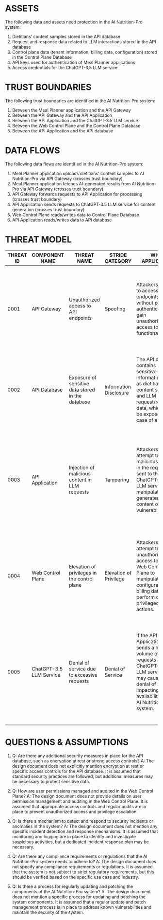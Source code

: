 # ASSETS

The following data and assets need protection in the AI Nutrition-Pro system:

1. Dietitians' content samples stored in the API database
2. Request and response data related to LLM interactions stored in the API database
3. Control plane data (tenant information, billing data, configuration) stored in the Control Plane Database
4. API keys used for authentication of Meal Planner applications
5. Access credentials for the ChatGPT-3.5 LLM service

# TRUST BOUNDARIES

The following trust boundaries are identified in the AI Nutrition-Pro system:

1. Between the Meal Planner application and the API Gateway
2. Between the API Gateway and the API Application
3. Between the API Application and the ChatGPT-3.5 LLM service
4. Between the Web Control Plane and the Control Plane Database
5. Between the API Application and the API database

# DATA FLOWS

The following data flows are identified in the AI Nutrition-Pro system:

1. Meal Planner application uploads dietitians' content samples to AI Nutrition-Pro via API Gateway (crosses trust boundary)
2. Meal Planner application fetches AI-generated results from AI Nutrition-Pro via API Gateway (crosses trust boundary)
3. API Gateway forwards requests to API Application for processing (crosses trust boundary)
4. API Application sends requests to ChatGPT-3.5 LLM service for content generation (crosses trust boundary)
5. Web Control Plane reads/writes data to Control Plane Database
6. API Application reads/writes data to API database

# THREAT MODEL

| THREAT ID | COMPONENT NAME | THREAT NAME | STRIDE CATEGORY | WHY APPLICABLE | HOW MITIGATED | MITIGATION | LIKELIHOOD EXPLANATION | IMPACT EXPLANATION | RISK SEVERITY |
|-----------|----------------|-------------|-----------------|----------------|---------------|------------|------------------------|--------------------|--------------| 
| 0001 | API Gateway | Unauthorized access to API endpoints | Spoofing | Attackers may try to access API endpoints without proper authentication to gain unauthorized access to data or functionality. | Authentication with API keys for each Meal Planner application is implemented. | Ensure strong API key generation, secure storage, and regular rotation. Implement rate limiting and input validation at the API Gateway level. | Low, as authentication and rate limiting are in place, making it difficult for attackers to gain unauthorized access. | High, as unauthorized access could lead to data breaches or misuse of the system. | Medium |
| 0002 | API Database | Exposure of sensitive data stored in the database | Information Disclosure | The API database contains sensitive information such as dietitians' content samples and LLM request/response data, which could be exposed in case of a breach. | Not explicitly mentioned in the design document. | Encrypt sensitive data at rest, use strong access controls and authentication for database access, and regularly monitor for suspicious activities. | Medium, as the database is a valuable target for attackers, but the likelihood depends on the security measures in place. | High, as the exposure of sensitive data could lead to reputational damage and loss of trust. | High |
| 0003 | API Application | Injection of malicious content in LLM requests | Tampering | Attackers may attempt to inject malicious content in the requests sent to the ChatGPT-3.5 LLM service to manipulate the generated content or exploit vulnerabilities. | Input filtering is mentioned as a responsibility of the API Gateway. | Implement strict input validation and sanitization in the API Application to prevent injection attacks. Use secure coding practices and keep the application updated with the latest security patches. | Medium, as the API Gateway provides some level of input filtering, but the effectiveness depends on the implementation. | Medium, as the impact of manipulated content depends on how it is used in the Meal Planner applications. | Medium |
| 0004 | Web Control Plane | Elevation of privileges in the control plane | Elevation of Privilege | Attackers may attempt to gain unauthorized access to the Web Control Plane to manipulate configuration, billing data, or perform other privileged actions. | Not explicitly mentioned in the design document. | Implement strong authentication and access controls for the Web Control Plane, regularly review and audit user permissions, and monitor for suspicious activities. | Low, as the Web Control Plane is an internal system, and the likelihood of privilege escalation depends on the access controls in place. | High, as unauthorized access to the control plane could lead to system-wide impact and compromise. | Medium |
| 0005 | ChatGPT-3.5 LLM Service | Denial of service due to excessive requests | Denial of Service | If the API Application sends a high volume of requests to the ChatGPT-3.5 LLM service, it may cause a denial of service, impacting the availability of the AI Nutrition-Pro system. | Rate limiting is mentioned as a responsibility of the API Gateway. | Implement rate limiting and throttling mechanisms in the API Application to prevent excessive requests to the LLM service. Monitor the usage and set appropriate limits based on the service agreement. | Low, as rate limiting is in place at the API Gateway level, reducing the likelihood of excessive requests reaching the LLM service. | Medium, as the impact of a temporary denial of service depends on the duration and the availability requirements of the Meal Planner applications. | Low |

# QUESTIONS & ASSUMPTIONS

1. Q: Are there any additional security measures in place for the API database, such as encryption at rest or strong access controls?
   A: The design document does not explicitly mention encryption at rest or specific access controls for the API database. It is assumed that standard security practices are followed, but additional measures may be necessary to protect sensitive data.

2. Q: How are user permissions managed and audited in the Web Control Plane?
   A: The design document does not provide details on user permission management and auditing in the Web Control Plane. It is assumed that appropriate access controls and regular audits are in place to prevent unauthorized access and privilege escalation.

3. Q: Is there a mechanism to detect and respond to security incidents or anomalies in the system?
   A: The design document does not mention any specific incident detection and response mechanisms. It is assumed that monitoring and logging are in place to identify and investigate suspicious activities, but a dedicated incident response plan may be necessary.

4. Q: Are there any compliance requirements or regulations that the AI Nutrition-Pro system needs to adhere to?
   A: The design document does not specify any compliance requirements or regulations. It is assumed that the system is not subject to strict regulatory requirements, but this should be verified based on the specific use case and industry.

5. Q: Is there a process for regularly updating and patching the components of the AI Nutrition-Pro system?
   A: The design document does not mention a specific process for updating and patching the system components. It is assumed that a regular update and patch management process is in place to address known vulnerabilities and maintain the security of the system.
